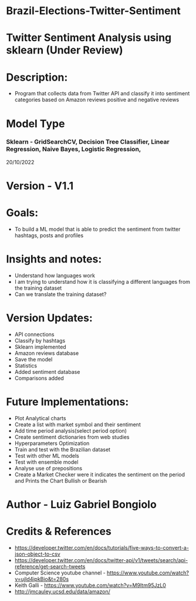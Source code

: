 # Brazil-Elections-Twitter-Sentiment

# Twitter Sentiment Analysis using sklearn (Under Review)

# Description:
- Program that collects data from Twitter API and classify it into sentiment categories based on Amazon reviews positive and negative reviews 
# Model Type 
### Sklearn - GridSearchCV, Decision Tree Classifier, Linear Regression, Naive Bayes, Logistic Regression, 
20/10/2022

# Version - V1.1

# Goals:
- To build a ML model that is able to predict the sentiment from twitter hashtags, posts and profiles

# Insights and notes:
- Understand how languages work 
- I am trying to understand how it is classifying a different languages from the training dataset 
- Can we translate the training dataset?
 

# Version Updates:
- API connections
- Classify by hashtags
- Sklearn implemented 
- Amazon reviews database
- Save the model 
- Statistics
- Added sentiment database
- Comparisons added 

# Future Implementations: 
- Plot Analytical charts 
- Create a list with market symbol and their sentiment
- Add time period analysis(select period option)
- Create sentiment dictionaries from web studies 
- Hyperparameters Optimization 
- Train and test with the Brazilian dataset
- Test with other ML models 
- Test with ensemble model
- Analyse use of prepositions 
- Create a Market Checker were it indicates the sentiment on the period and Prints the Chart Bullish or Bearish 

# Author - Luiz Gabriel Bongiolo

# Credits & References 
- https://developer.twitter.com/en/docs/tutorials/five-ways-to-convert-a-json-object-to-csv
- https://developer.twitter.com/en/docs/twitter-api/v1/tweets/search/api-reference/get-search-tweets
- Computer Science youtube channel - https://www.youtube.com/watch?v=ujId4ipkBio&t=280s
- Keith Galli - https://www.youtube.com/watch?v=M9Itm95JzL0
- http://jmcauley.ucsd.edu/data/amazon/
